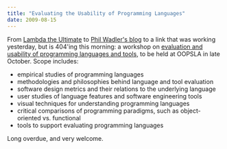 ```yaml
---
title: "Evaluating the Usability of Programming Languages"
date: 2009-08-15
---
```

From <a href="http://lambda-the-ultimate.org/node/3529">Lambda the Ultimate</a> to <a href="http://wadler.blogspot.com/2009/07/evaluation-and-usability-of-programming.html">Phil Wadler's blog</a> to a link that was working yesterday, but is 404'ing this morning: a workshop on <a href="http://ecs.victoria.ac.nz/Events/PLATEAU/WebHome">evaluation and usability of programming languages and tools</a>, to be held at OOPSLA in late October. Scope includes:
<ul>
  <li>empirical studies of programming languages</li>
  <li>methodologies and philosophies behind language and tool evaluation</li>
  <li>software design metrics and their relations to the underlying language</li>
  <li>user studies of language features and software engineering tools</li>
  <li>visual techniques for understanding programming languages</li>
  <li>critical comparisons of programming paradigms, such as object-oriented vs. functional</li>
  <li>tools to support evaluating programming languages</li>
</ul>
Long overdue, and very welcome.
